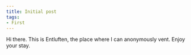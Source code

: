 ```yaml
---
title: Initial post
tags:
- First
---
```

Hi there. This is Entluften, the place where I can anonymously vent. Enjoy your stay.
